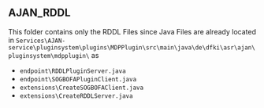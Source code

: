 ## AJAN_RDDL

This folder contains only the RDDL Files since Java Files are already located in `Services\AJAN-service\pluginsystem\plugins\MDPPlugin\src\main\java\de\dfki\asr\ajan\pluginsystem\mdpplugin\` as
- `endpoint\RDDLPluginServer.java`
- `endpoint\SOGBOFAPluginClient.java`
- `extensions\CreateSOGBOFAClient.java`
- `extensions\CreateRDDLServer.java`

